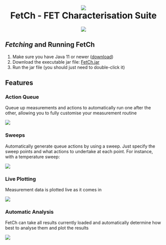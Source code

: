 <h1 align="center"><img src="https://i.imgur.com/4Me4gtE.png"/><br/>FetCh - FET Characterisation Suite</h1>

<p align="center">
  <a href="https://i.imgur.com/CXbpBmK.png">
    <img src="https://i.imgur.com/CXbpBmK.png"/>  
  </a>
</p>

## *Fetching* and Running FetCh

1. Make sure you have Java 11 or newer ([download](https://adoptopenjdk.net/?variant=openjdk11&jvmVariant=hotspot))
2. Download the executable jar file: [FetCh.jar](https://github.com/OE-FET/FETTER/raw/master/FetCh.jar)
3. Run the jar file (you should just need to double-click it)

## Features

### Action Queue

Queue up measurements and actions to automatically run one after the other, allowing you to fully customise your measurement routine

![](https://i.imgur.com/sEIlf4n.gif)

### Sweeps

Automatically generate queue actions by using a sweep. Just specify the sweep points and what actions to undertake at each point. For instance, with a temperature sweep:

![](https://i.imgur.com/CJNS5Tz.gif)

### Live Plotting

Measurement data is plotted live as it comes in

![](https://i.imgur.com/IwhnFa4.gif)

### Automatic Analysis

FetCh can take all results currently loaded and automatically determine how best to analyse them and plot the results

![](https://i.imgur.com/6jWtjqb.gif)
